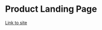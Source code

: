 # Product Landing Page
[Link to site](https://tildadares.github.io/product-landing-page/index.html
)
